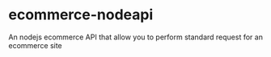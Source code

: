 # ecommerce-nodeapi
An nodejs ecommerce API that allow you to perform standard request for an ecommerce site
